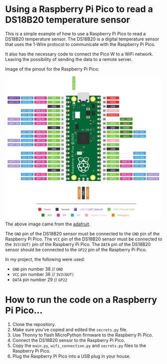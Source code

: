 # Using a Raspberry Pi Pico to read a DS18B20 temperature sensor

This is a simple example of how to use a Raspberry Pi Pico to read a DS18B20 temperature sensor. The DS18B20 is a
digital temperature sensor that uses the 1-Wire protocol to communicate with the Raspberry Pi Pico.

It also has the necessary code to connect the Pico W to a WiFi network. Leaving the possibility of sending the data to a
remote server.

Image of the pinout for the Raspberry Pi Pico:

![Raspberry Pi Pico pinout](./doc/pinout.png)
The above image came from the [adafruit](https://learn.adafruit.com/getting-started-with-raspberry-pi-pico-circuitpython/pinouts).

The `GND` pin of the DS18B20 sensor must be connected to the `GND` pin of the Raspberry Pi Pico. The `VCC` pin of the
DS18B20 sensor must be connected to the `3V3(OUT)` pin of the Raspberry Pi Pico. The `DATA` pin of the DS18B20 sensor
should be connected to the `GP22` pin of the Raspberry Pi Pico.

In my project, the following were used:

 - `GND` pin number 38 // `GND`
 - `VCC` pin number 36 // `3V3(OUT)`
 - `DATA` pin number 29 // `GP22`


# How to run the code on a Raspberry Pi Pico...

1. Clone the repository.
2. Make sure you've copied and edited the `secrets.py` file.
3. Use Thonny to flash MicroPython firmware to the Raspberry Pi Pico.
4. Connect the DS18B20 sensor to the Raspberry Pi Pico.
5. Copy the `main.py`, `wifi_connection.py` and `secrets.py` files to the Raspberry Pi Pico.
6. Plug the Raspberry Pi Pico into a USB plug in your house.
